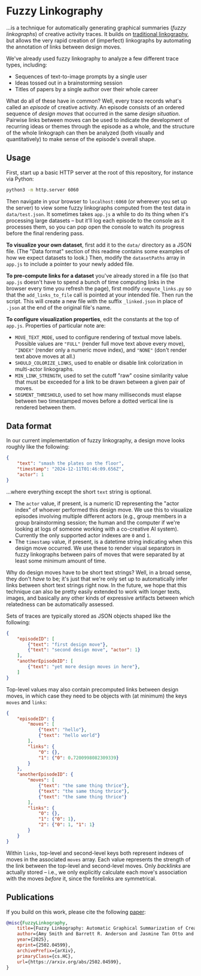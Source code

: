 # Fuzzy Linkography
...is a technique for automatically generating graphical summaries (*fuzzy linkographs*) of creative activity traces. It builds on [traditional linkography](https://mitpress.mit.edu/9780262027199/linkography/), but allows the very rapid creation of (imperfect) linkographs by automating the annotation of links between design moves.

We've already used fuzzy linkography to analyze a few different trace types, including:

- Sequences of text-to-image prompts by a single user
- Ideas tossed out in a brainstorming session
- Titles of papers by a single author over their whole career

What do all of these have in common? Well, every trace records what's called an *episode* of creative activity. An episode consists of an ordered sequence of *design moves* that occurred in the same *design situation*. Pairwise links between moves can be used to indicate the development of recurring ideas or themes through the episode as a whole, and the structure of the whole linkograph can then be analyzed (both visually and quantitatively) to make sense of the episode's overall shape.

## Usage
First, start up a basic HTTP server at the root of this repository, for instance via Python:

```sh
python3 -m http.server 6060
```

Then navigate in your browser to `localhost:6060` (or wherever you set up the server) to view some fuzzy linkographs computed from the test data in `data/test.json`. It sometimes takes `app.js` a while to do its thing when it's processing large datasets – but it'll log each episode to the console as it processes them, so you can pop open the console to watch its progress before the final rendering pass.

**To visualize your own dataset**, first add it to the `data/` directory as a JSON file. (The "Data format" section of this readme contains some examples of how we expect datasets to look.) Then, modify the `datasetPaths` array in `app.js` to include a pointer to your newly added file.

**To pre-compute links for a dataset** you've already stored in a file (so that `app.js` doesn't have to spend a bunch of time computing links in the browser every time you refresh the page), first modify `compute_links.py` so that the `add_links_to_file` call is pointed at your intended file. Then run the script. This will create a new file with the suffix `_linked.json` in place of `.json` at the end of the original file's name.

**To configure visualization properties**, edit the constants at the top of `app.js`. Properties of particular note are:
- `MOVE_TEXT_MODE`, used to configure rendering of textual move labels. Possible values are `"FULL"` (render full move text above every move), `"INDEX"` (render only a numeric move index), and `"NONE"` (don't render text above moves at all.)
- `SHOULD_COLORIZE_LINKS`, used to enable or disable link colorization in multi-actor linkographs.
- `MIN_LINK_STRENGTH`, used to set the cutoff "raw" cosine similarity value that must be exceeded for a link to be drawn between a given pair of moves.
- `SEGMENT_THRESHOLD`, used to set how many milliseconds must elapse between two timestamped moves before a dotted vertical line is rendered between them.

## Data format
In our current implementation of fuzzy linkography, a design move looks roughly like the following:

```json
{
	"text": "smash the plates on the floor",
	"timestamp": "2024-12-11T01:46:09.656Z",
	"actor": 1
}
```

...where everything except the short `text` string is optional.

- The `actor` value, if present, is a numeric ID representing the "actor index" of whoever performed this design move. We use this to visualize episodes involving multiple different actors (e.g., group members in a group brainstorming session; the human and the computer if we're looking at logs of someone working with a co-creative AI system). Currently the only supported actor indexes are `0` and `1`.
- The `timestamp` value, if present, is a datetime string indicating when this design move occurred. We use these to render visual separators in fuzzy linkographs between pairs of moves that were separated by at least some minimum amount of time.

Why do design moves have to be short text strings? Well, in a broad sense, they don't *have* to be; it's just that we're only set up to automatically infer links between short text strings right now. In the future, we hope that this technique can also be pretty easily extended to work with longer texts, images, and basically any other kinds of expressive artifacts between which relatedness can be automatically assessed.

Sets of traces are typically stored as JSON objects shaped like the following:

```json
{
	"episodeID": [
		{"text": "first design move"},
		{"text": "second design move", "actor": 1}
	],
	"anotherEpisodeID": [
		{"text": "yet more design moves in here"},
	]
}
```

Top-level values may also contain precomputed links between design moves, in which case they need to be objects with (at minimum) the keys `moves` and `links`:

```json
{
	"episodeID": {
		"moves": [
			{"text": "hello"},
			{"text": "hello world"}
		],
		"links": {
			"0": {},
			"1": {"0": 0.7200998082309339}
		}
	},
	"anotherEpisodeID": {
		"moves": [
			{"text": "the same thing thrice"},
			{"text": "the same thing thrice"},
			{"text": "the same thing thrice"}
		],
		"links": {
			"0": {},
			"1": {"0": 1},
			"2": {"0": 1, "1": 1}
		}
	}
}
```

Within `links`, top-level and second-level keys both represent indexes of moves in the associated `moves` array. Each value represents the strength of the link between the top-level and second-level moves. Only *backlinks* are actually stored – i.e., we only explicitly calculate each move's association with the moves *before* it, since the forelinks are symmetrical.

## Publications
If you build on this work, please cite the following [paper](https://arxiv.org/abs/2502.04599):

```bibtex
@misc{FuzzyLinkography,
	title={Fuzzy Linkography: Automatic Graphical Summarization of Creative Activity Traces},
	author={Amy Smith and Barrett R. Anderson and Jasmine Tan Otto and Isaac Karth and Yuqian Sun and John Joon Young Chung and Melissa Roemmele and Max Kreminski},
	year={2025},
	eprint={2502.04599},
	archivePrefix={arXiv},
	primaryClass={cs.HC},
	url={https://arxiv.org/abs/2502.04599},
}
```
